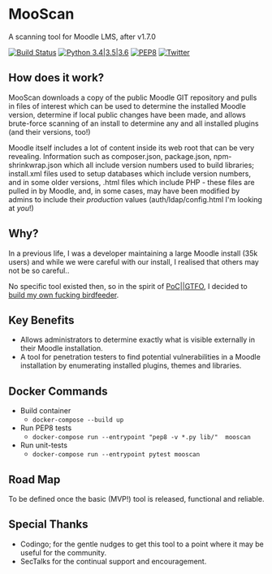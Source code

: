 # MooScan
A scanning tool for Moodle LMS, after v1.7.0

[![Build Status](https://travis-ci.org/vortexau/mooscan.svg?branch=master)](https://travis-ci.org/vortexau/mooscan) [![Python 3.4|3.5|3.6](https://img.shields.io/badge/python-3.4|3.5|3.6-brightgreen.svg)](https://www.python.org/) [![PEP8](https://img.shields.io/badge/code%20style-pep8-orange.svg)](https://www.python.org/dev/peps/pep-0008/) [![Twitter](https://img.shields.io/badge/twitter-@vortexau_-blue.svg)](https://twitter.com/vortexau)

## How does it work?
MooScan downloads a copy of the public Moodle GIT repository and pulls in files of interest which can be used to determine the installed Moodle version, determine if local public changes have been made, and allows brute-force scanning of an install to determine any and all installed plugins (and their versions, too!)

Moodle itself includes a lot of content inside its web root that can be very revealing. Information such as composer.json, package.json, npm-shrinkwrap.json which all include version numbers used to build libraries; install.xml files used to setup databases which include version numbers, and in some older versions, .html files which include PHP - these files are pulled in by Moodle, and, in some cases, may have been modified by admins to include their *production* values (auth/ldap/config.html I'm looking at *you*!)

## Why?
In a previous life, I was a developer maintaining a large Moodle install (35k users) and while we were careful with our install, I realised that others may not be so careful..

No specific tool existed then, so in the spirit of [PoC||GTFO](https://www.alchemistowl.org/pocorgtfo/), I decided to [build my own fucking birdfeeder](https://www.alchemistowl.org/pocorgtfo/pocorgtfo02.pdf).

## Key Benefits
* Allows administrators to determine exactly what is visible externally in their Moodle installation. 
* A tool for penetration testers to find potential vulnerabilities in a Moodle installation by enumerating installed plugins, themes and libraries.

## Docker Commands
* Build container
    * `docker-compose --build up`
* Run PEP8 tests
    * `docker-compose run --entrypoint "pep8 -v *.py lib/"  mooscan`
* Run unit-tests
    * `docker-compose run --entrypoint pytest mooscan`

## Road Map
To be defined once the basic (MVP!) tool is released, functional and reliable.

## Special Thanks
* Codingo; for the gentle nudges to get this tool to a point where it may be useful for the community.
* SecTalks for the continual support and encouragement.
